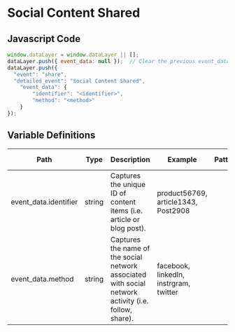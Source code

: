 # Social Content Shared

### 

## Javascript Code
```js
window.dataLayer = window.dataLayer || [];
dataLayer.push({ event_data: null });  // Clear the previous event_data object.
dataLayer.push({
  "event": "share",
  "detailed_event": "Social Content Shared",
    "event_data": {
        "identifier": "<identifier>",
        "method": "<method>"
    }
});
```

## Variable Definitions

|Path|Type|Description|Example|Pattern|Min Length|Max Length|Minimum|Maximum|Multiple Of|
| --- | --- | --- | --- | --- | --- | --- | --- | --- | --- |
|event_data.identifier|string|Captures the unique ID of content items \(i.e. article or blog post\).|product56769, article1343, Post2908|||||||
|event_data.method|string|Captures the name of the social network associated with social network activity \(i.e. follow, share\).|facebook, linkedIn, instrgram, twitter|||||||




